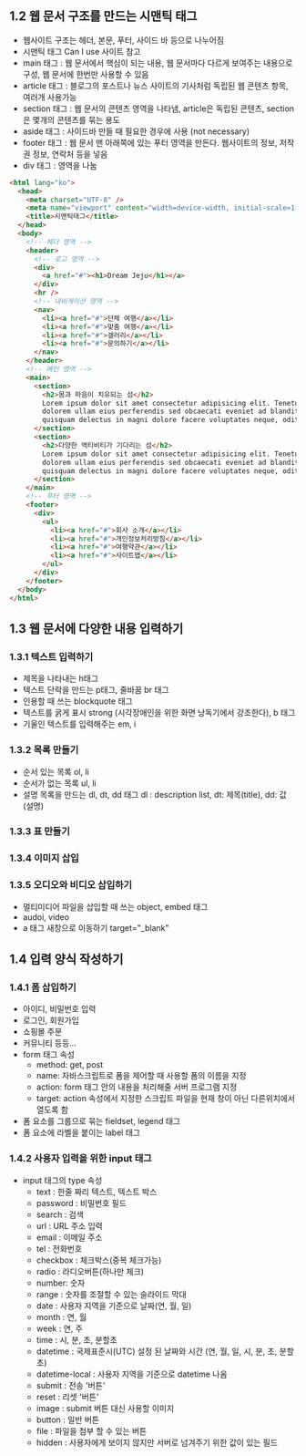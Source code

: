 ## 1.2 웹 문서 구조를 만드는 시맨틱 태그

- 웹사이트 구조는 헤더, 본문, 푸터, 사이드 바 등으로 나누어짐
- 시맨틱 태그 Can I use 사이트 참고
- main 태그 : 웹 문서에서 핵심이 되는 내용, 웹 문서마다 다르게 보여주는 내용으로 구성,
  웹 문서에 한번만 사용할 수 있음
- article 태그 : 블로그의 포스트나 뉴스 사이트의 기사처럼 독립된 웹 콘텐츠 항목, 여러개 사용가능
- section 태그 : 웹 문서의 콘텐츠 영역을 나타냄, article은 독립된 콘텐츠, section은 몇개의 콘텐츠를 묶는 용도
- aside 태그 : 사이드바 만들 때 필요한 경우에 사용 (not necessary)
- footer 태그 : 웹 문서 맨 아래쪽에 있는 푸터 영역을 만든다.
  웹사이트의 정보, 저작권 정보, 연락처 등을 넣음
- div 태그 : 영역을 나눔

```html
<html lang="ko">
  <head>
    <meta charset="UTF-8" />
    <meta name="viewport" content="width=device-width, initial-scale=1.0" />
    <title>시맨틱태그</title>
  </head>
  <body>
    <!-- 헤더 영역 -->
    <header>
      <!-- 로고 영역 -->
      <div>
        <a href="#"><h1>Dream Jeju</h1></a>
      </div>
      <hr />
      <!-- 내비게이션 영역 -->
      <nav>
        <li><a href="#">단체 여행</a></li>
        <li><a href="#">맞춤 여행</a></li>
        <li><a href="#">갤러리</a></li>
        <li><a href="#">문의하기</a></li>
      </nav>
    </header>
    <!-- 메인 영역 -->
    <main>
      <section>
        <h2>몸과 마음이 치유되는 섬</h2>
        Lorem ipsum dolor sit amet consectetur adipisicing elit. Tenetur quos
        dolorem ullam eius perferendis sed obcaecati eveniet ad blanditiis, amet
        quisquam delectus in magni dolore facere voluptates neque, odit vel!
      </section>
      <section>
        <h2>다양한 액티비티가 기다리는 섬</h2>
        Lorem ipsum dolor sit amet consectetur adipisicing elit. Tenetur quos
        dolorem ullam eius perferendis sed obcaecati eveniet ad blanditiis, amet
        quisquam delectus in magni dolore facere voluptates neque, odit vel!
      </section>
    </main>
    <!-- 푸터 영역 -->
    <footer>
      <div>
        <ul>
          <li><a href="#">회사 소개</a></li>
          <li><a href="#">개인정보처리방침</a></li>
          <li><a href="#">여행약관</a></li>
          <li><a href="#">사이트맵</a></li>
        </ul>
      </div>
    </footer>
  </body>
</html>
```

## 1.3 웹 문서에 다양한 내용 입력하기

### 1.3.1 텍스트 입력하기

- 제목을 나타내는 h태그
- 텍스트 단락을 만드는 p태그, 줄바꿈 br 태그
- 인용할 때 쓰는 blockquote 태그
- 텍스트를 굵게 표시 strong (시각장애인을 위한 화면 낭독기에서 강조한다), b 태그
- 기울인 텍스트를 입력해주는 em, i

### 1.3.2 목록 만들기

- 순서 있는 목록 ol, li
- 순서가 없는 목록 ul, li
- 설명 목록을 만드는 dl, dt, dd 태그 dl : description list, dt: 제목(title), dd: 값(설명)

### 1.3.3 표 만들기

### 1.3.4 이미지 삽입

### 1.3.5 오디오와 비디오 삽입하기

- 멀티미디어 파일을 삽입할 때 쓰는 object, embed 태그
- audoi, video
- a 태그 새창으로 이동하기 target="\_blank"

## 1.4 입력 양식 작성하기

### 1.4.1 폼 삽입하기

- 아이디, 비밀번호 입력
- 로그인, 회원가입
- 쇼핑몰 주문
- 커뮤니티 등등...
- form 태그 속성
  - method: get, post
  - name: 자바스크립트로 폼을 제어할 때 사용할 폼의 이름을 지정
  - action: form 태그 안의 내용을 처리해줄 서버 프로그램 지정
  - target: action 속성에서 지정한 스크립트 파일을 현재 창이 아닌 다른위치에서 열도록 함
- 폼 요소를 그룹으로 묶는 fieldset, legend 태그
- 폼 요소에 라벨을 붙이는 label 태그

### 1.4.2 사용자 입력을 위한 input 태그

- input 태그의 type 속성
  - text : 한줄 짜리 텍스트, 텍스트 박스
  - password : 비밀번호 필드
  - search : 검색
  - url : URL 주소 입력
  - email : 이메일 주소
  - tel : 전화번호
  - checkbox : 체크박스(중복 체크가능)
  - radio : 라디오버튼(하나만 체크)
  - number: 숫자
  - range : 숫자를 조절할 수 있는 슬라이드 막대
  - date : 사용자 지역을 기준으로 날짜(연, 월, 일)
  - month : 연, 월
  - week : 연, 주
  - time : 시, 분, 초, 분할초
  - datetime : 국제표준시(UTC) 설정 된 날짜와 시간 (연, 월, 일, 시, 분, 초, 분할초)
  - datetime-local : 사용자 지역을 기준으로 datetime 나옴
  - submit : 전송 '버튼'
  - reset : 리셋 '버튼'
  - image : submit 버튼 대신 사용할 이미지
  - button : 일반 버튼
  - file : 파일을 첨부 할 수 있는 버튼
  - hidden : 사용자에게 보이지 않지만 서버로 넘겨주기 위한 값이 있는 필드

